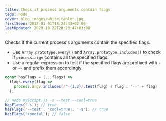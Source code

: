 ```yaml
---
title: Check if process arguments contain flags
tags: node
cover: blog_images/white-tablet.jpg
firstSeen: 2018-01-01T18:24:43+02:00
lastUpdated: 2020-10-22T20:23:47+03:00
---
```


Checks if the current process's arguments contain the specified flags.

- Use `Array.prototype.every()` and `Array.prototype.includes()` to check if `process.argv` contains all the specified flags.
- Use a regular expression to test if the specified flags are prefixed with `-` or `--` and prefix them accordingly.

```js
const hasFlags = (...flags) =>
  flags.every(flag =>
    process.argv.includes(/^-{1,2}/.test(flag) ? flag : '--' + flag)
  );
```

```js
// node myScript.js -s --test --cool=true
hasFlags('-s'); // true
hasFlags('--test', 'cool=true', '-s'); // true
hasFlags('special'); // false
```
